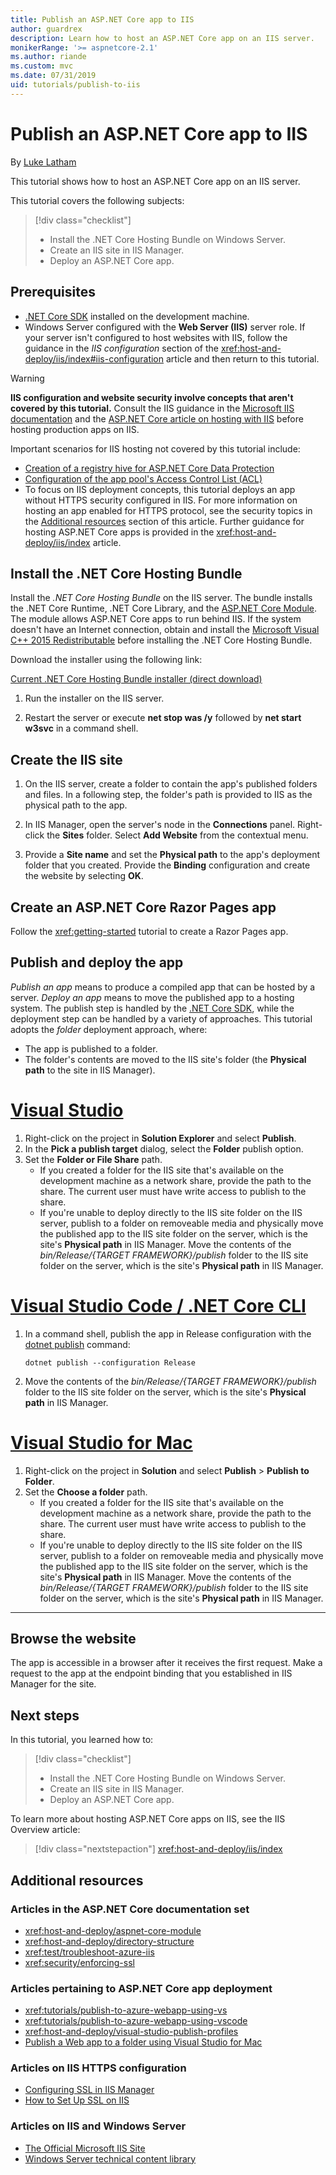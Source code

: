 ```yaml
---
title: Publish an ASP.NET Core app to IIS
author: guardrex
description: Learn how to host an ASP.NET Core app on an IIS server.
monikerRange: '>= aspnetcore-2.1'
ms.author: riande
ms.custom: mvc
ms.date: 07/31/2019
uid: tutorials/publish-to-iis
---
```

# Publish an ASP.NET Core app to IIS

By [Luke Latham](https://github.com/guardrex)

This tutorial shows how to host an ASP.NET Core app on an IIS server.

This tutorial covers the following subjects:

> [!div class="checklist"]
> * Install the .NET Core Hosting Bundle on Windows Server.
> * Create an IIS site in IIS Manager.
> * Deploy an ASP.NET Core app.

## Prerequisites

* [.NET Core SDK](/dotnet/core/sdk) installed on the development machine.
* Windows Server configured with the **Web Server (IIS)** server role. If your server isn't configured to host websites with IIS, follow the guidance in the *IIS configuration* section of the <xref:host-and-deploy/iis/index#iis-configuration> article and then return to this tutorial.

> [!WARNING]
> **IIS configuration and website security involve concepts that aren't covered by this tutorial.** Consult the IIS guidance in the [Microsoft IIS documentation](https://www.iis.net/) and the [ASP.NET Core article on hosting with IIS](xref:host-and-deploy/iis/index) before hosting production apps on IIS.
>
> Important scenarios for IIS hosting not covered by this tutorial include:
>
> * [Creation of a registry hive for ASP.NET Core Data Protection](xref:host-and-deploy/iis/index#data-protection)
> * [Configuration of the app pool's Access Control List (ACL)](xref:host-and-deploy/iis/index#application-pool-identity)
> * To focus on IIS deployment concepts, this tutorial deploys an app without HTTPS security configured in IIS. For more information on hosting an app enabled for HTTPS protocol, see the security topics in the [Additional resources](#additional-resources) section of this article. Further guidance for hosting ASP.NET Core apps is provided in the <xref:host-and-deploy/iis/index> article.

## Install the .NET Core Hosting Bundle

Install the *.NET Core Hosting Bundle* on the IIS server. The bundle installs the .NET Core Runtime, .NET Core Library, and the [ASP.NET Core Module](xref:host-and-deploy/aspnet-core-module). The module allows ASP.NET Core apps to run behind IIS. If the system doesn't have an Internet connection, obtain and install the [Microsoft Visual C++ 2015 Redistributable](https://www.microsoft.com/download/details.aspx?id=53840) before installing the .NET Core Hosting Bundle.

Download the installer using the following link:

[Current .NET Core Hosting Bundle installer (direct download)](https://www.microsoft.com/net/permalink/dotnetcore-current-windows-runtime-bundle-installer)

1. Run the installer on the IIS server.

1. Restart the server or execute **net stop was /y** followed by **net start w3svc** in a command shell.

## Create the IIS site

1. On the IIS server, create a folder to contain the app's published folders and files. In a following step, the folder's path is provided to IIS as the physical path to the app.

1. In IIS Manager, open the server's node in the **Connections** panel. Right-click the **Sites** folder. Select **Add Website** from the contextual menu.

1. Provide a **Site name** and set the **Physical path** to the app's deployment folder that you created. Provide the **Binding** configuration and create the website by selecting **OK**.

## Create an ASP.NET Core Razor Pages app

Follow the <xref:getting-started> tutorial to create a Razor Pages app.

## Publish and deploy the app

*Publish an app* means to produce a compiled app that can be hosted by a server. *Deploy an app* means to move the published app to a hosting system. The publish step is handled by the [.NET Core SDK](/dotnet/core/sdk), while the deployment step can be handled by a variety of approaches. This tutorial adopts the *folder* deployment approach, where:

* The app is published to a folder.
* The folder's contents are moved to the IIS site's folder (the **Physical path** to the site in IIS Manager).

# [Visual Studio](#tab/visual-studio)

1. Right-click on the project in **Solution Explorer** and select **Publish**.
1. In the **Pick a publish target** dialog, select the **Folder** publish option.
1. Set the **Folder or File Share** path.
   * If you created a folder for the IIS site that's available on the development machine as a network share, provide the path to the share. The current user must have write access to publish to the share.
   * If you're unable to deploy directly to the IIS site folder on the IIS server, publish to a folder on removeable media and physically move the published app to the IIS site folder on the server, which is the site's **Physical path** in IIS Manager. Move the contents of the *bin/Release/{TARGET FRAMEWORK}/publish* folder to the IIS site folder on the server, which is the site's **Physical path** in IIS Manager.

# [Visual Studio Code / .NET Core CLI](#tab/visual-studio-code+netcore-cli)

1. In a command shell, publish the app in Release configuration with the [dotnet publish](/dotnet/core/tools/dotnet-publish) command:

   ```console
   dotnet publish --configuration Release
   ```

1. Move the contents of the *bin/Release/{TARGET FRAMEWORK}/publish* folder to the IIS site folder on the server, which is the site's **Physical path** in IIS Manager.

# [Visual Studio for Mac](#tab/visual-studio-mac)

1. Right-click on the project in **Solution** and select **Publish** > **Publish to Folder**.
1. Set the **Choose a folder** path.
   * If you created a folder for the IIS site that's available on the development machine as a network share, provide the path to the share. The current user must have write access to publish to the share.
   * If you're unable to deploy directly to the IIS site folder on the IIS server, publish to a folder on removeable media and physically move the published app to the IIS site folder on the server, which is the site's **Physical path** in IIS Manager. Move the contents of the *bin/Release/{TARGET FRAMEWORK}/publish* folder to the IIS site folder on the server, which is the site's **Physical path** in IIS Manager.

---

## Browse the website

The app is accessible in a browser after it receives the first request. Make a request to the app at the endpoint binding that you established in IIS Manager for the site.

## Next steps

In this tutorial, you learned how to:

> [!div class="checklist"]
> * Install the .NET Core Hosting Bundle on Windows Server.
> * Create an IIS site in IIS Manager.
> * Deploy an ASP.NET Core app.

To learn more about hosting ASP.NET Core apps on IIS, see the IIS Overview article:

> [!div class="nextstepaction"]
> <xref:host-and-deploy/iis/index>

## Additional resources

### Articles in the ASP.NET Core documentation set

* <xref:host-and-deploy/aspnet-core-module>
* <xref:host-and-deploy/directory-structure>
* <xref:test/troubleshoot-azure-iis>
* <xref:security/enforcing-ssl>

### Articles pertaining to ASP.NET Core app deployment

* <xref:tutorials/publish-to-azure-webapp-using-vs>
* <xref:tutorials/publish-to-azure-webapp-using-vscode>
* <xref:host-and-deploy/visual-studio-publish-profiles>
* [Publish a Web app to a folder using Visual Studio for Mac](/visualstudio/mac/publish-folder)

### Articles on IIS HTTPS configuration

* [Configuring SSL in IIS Manager](/iis/manage/configuring-security/configuring-ssl-in-iis-manager)
* [How to Set Up SSL on IIS](/iis/manage/configuring-security/how-to-set-up-ssl-on-iis)

### Articles on IIS and Windows Server

* [The Official Microsoft IIS Site](https://www.iis.net/)
* [Windows Server technical content library](/windows-server/windows-server)
